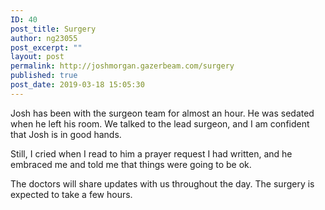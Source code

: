 ```yaml
---
ID: 40
post_title: Surgery
author: ng23055
post_excerpt: ""
layout: post
permalink: http://joshmorgan.gazerbeam.com/surgery
published: true
post_date: 2019-03-18 15:05:30
---
```

Josh has been with the surgeon team for almost an hour. He was sedated when he left his room. We talked to the lead surgeon, and I am confident that Josh is in good hands.

Still, I cried when I read to him a prayer request I had written, and he embraced me and told me that things were going to be ok.

The doctors will share updates with us throughout the day. The surgery is expected to take a few hours.